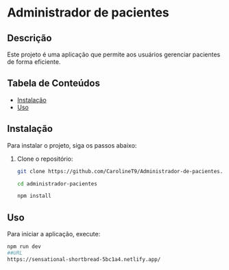 # Administrador de pacientes

## Descrição
Este projeto é uma aplicação que permite aos usuários gerenciar pacientes de forma eficiente.


## Tabela de Conteúdos
- [Instalação](#instalação)
- [Uso](#uso)

## Instalação
Para instalar o projeto, siga os passos abaixo:
1. Clone o repositório: 
   ```bash
   git clone https://github.com/CarolineT9/Administrador-de-pacientes.git

   cd administrador-pacientes

   npm install
   
## Uso
Para iniciar a aplicação, execute:
```bash
npm run dev
##URL
https://sensational-shortbread-5bc1a4.netlify.app/
